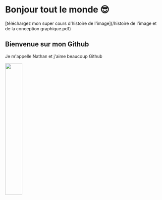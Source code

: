 # Bonjour tout le monde 😎 

[téléchargez mon super cours d'histoire de l'image](/histoire de l'image et de la conception graphique.pdf)

## Bienvenue sur mon Github

Je m'appelle Nathan et j'aime beaucoup Github


[<img width="33%" src="https://scontent.fcdg1-1.fna.fbcdn.net/v/t1.0-9/95187087_2941478645933083_3505325528427003904_n.jpg?_nc_cat=100&ccb=2&_nc_sid=09cbfe&_nc_ohc=FKAai8O9r98AX-5UNJ0&_nc_ht=scontent.fcdg1-1.fna&oh=53ceac356703cfd8255eddbdeb695cc6&oe=5FDBF27D">](digital-campus.fr)
